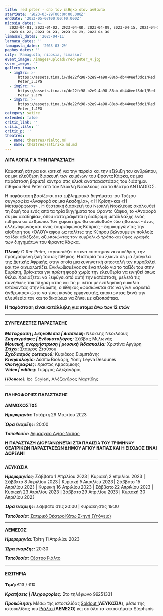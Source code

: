 ```yaml
---
title: red peter - απο τον πιθηκο στον ανθρωπο
startDate: '2023-03-29T00:00:00.000Z'
endDate: '2023-05-07T00:00:00.000Z'
nicosia_dates: >-
  2023-04-01, 2023-04-02, 2023-04-08, 2023-04-09, 2023-04-15, 2023-04-16,
  2023-04-22, 2023-04-23, 2023-04-29, 2023-04-30
limassol_dates: '2023-04-11'
larnaca_dates: ''
famagusta_dates: '2023-03-29'
paphos_dates: ''
city: 'Famagusta, nicosia, limassol'
event_image: /images/uploads/red-peter_4.jpg
cover_image: ''
gallery_images:
  - imgSrc: >-
      https://assets.tina.io/de22fc98-b2e9-4a98-88ab-db440eef3dc1/Red
      Peter_3.JPG
  - imgSrc: >-
      https://assets.tina.io/de22fc98-b2e9-4a98-88ab-db440eef3dc1/Red
      Peter_2.JPG
  - imgSrc: >-
      https://assets.tina.io/de22fc98-b2e9-4a98-88ab-db440eef3dc1/Red
      Peter_1.JPG
category: satire
extended: false
critic_link: ''
critic_title: ''
critic_p: ''
theatres:
  - name: theatres/rialto.md
  - name: theatres/satiriko.md.md
---
```


#### ΛΙΓΑ ΛΟΓΙΑ ΓΙΑ ΤΗΝ ΠΑΡΑΣΤΑΣΗ

Καυστική σάτιρα και κριτική για την πορεία και την εξέλιξη του ανθρώπου, σε μια ελεύθερη διασκευή των κειμένων του Φραντς Κάφκα, σε μια παράσταση βαριετέ κόντρα στις κλισέ αναπαραστάσεις του διάσημου πίθηκου Red Peter από τον Νεοκλή Νεοκλέους και το θέατρο ΑΝΤΙΛΟΓΟΣ.

Η παράσταση βασίζεται στα εμβληματικά διηγήματα του Τσέχου συγγραφέα «Αναφορά σε μια Ακαδημία», « Η Κρίση» και «Η Μεταμόρφωση» . Η θεατρική διασκευή του Νεοκλή Νεοκλέους ακολουθεί τη δομή του ενός από τα τρία διηγήματα του Φραντς Κάφκα, το «Αναφορά σε μια ακαδημία», όπου καταγράφεται η διαδρομή μετάλλαξης ενός πιθήκου σε άνθρωπο. Τον χαρακτήρα θα υποδυθούν δύο ηθοποιοί - ένας ελληνόφωνος και ένας τουρκόφωνος Κύπριος - δημιουργώντας την αίσθηση του «ΟΛΟΥ» αφού ως πολίτες της Κύπρου βιώνουμε εν πολλοίς τα ίδια αδιέξοδα, αξιοποιώντας τον συμβολικό τρόπο και ύφος γραφής των διηγημάτων του Φραντς Κάφκα.

**Πλοκή**: Ο Red Peter, παρουσιάζει σε ένα επιστημονικό συνέδριο, την προηγούμενη ζωή του ως πίθηκος. Η ιστορία του ξεκινά σε μια ζούγκλα της Δυτικής Αφρικής, στην οποία μια κυνηγετική αποστολή τον πυροβολεί και τον αιχμαλωτίζει. Εγκλωβισμένος σε ένα πλοίο για το ταξίδι του στην Ευρώπη, βρίσκεται για πρώτη φορά χωρίς την ελευθερία να κινηθεί όπως θέλει. Χρειάζεται να ξεφύγει από αυτή την κατάσταση, μελετά τις συνήθειες του πληρώματος και τις μιμείται με εκπληκτική ευκολία. Φτάνοντας στην Ευρώπη, ο πίθηκος αφοσιώνεται στο να γίνει «αρκετά άνθρωπος» ώστε να γίνει ικανός ερμηνευτής, αποκτώντας ξανά την ελευθερία του και το δικαίωμα να ζήσει με αξιοπρέπεια.

**Η παράσταση είναι κατάλληλη για άτομα άνω των 12 ετών.**

***

#### ΣΥΝΤΕΛΕΣΤΕΣ ΠΑΡΑΣΤΑΣΗΣ

***Μετάφραση | Σκηνοθεσία | Διασκευή:*** Νεοκλής Νεοκλέους\
***Σκηνογράφος | Ενδυματολόγος:*** Σάββας Μυλωνάς\
***Μουσική, ενορχήστρωση | μουσική διδασκαλία:*** Χριστίνα Αργύρη\
***Στίχοι***: Σταύρος Σταύρου\
***Σχεδιασμός φωτισμού:*** Κυριάκος Σιαμπτάνης\
***Κινησιολογία:*** Δέσπω Βιολάρη, Yonly Leyva Desdunes\
***Φωτογραφίες:*** Χρίστος Αβρααμίδης\
***Video | editing:*** Γιώργος Αλεξάνδρου

***Ηθοποιοί:*** Izel Seylani, Αλέξανδρος Μαρτίδης

***

#### ΠΛΗΡΟΦΟΡΙΕΣ ΠΑΡΑΣΤΑΣΗΣ

**ΑΜΜΟΧΩΣΤΟΣ**

***Ημερομηνία:*** Τετάρτη 29 Μαρτίου 2023

***Ώρα έναρξης:*** 20:00

***Τοποθεσία:*** [Δημαρχείο Αγίας Νάπας](?#map "")

**Η ΠΑΡΑΣΤΑΣΗ ΔΙΟΡΓΑΝΩΝΕΤΑΙ ΣΤΑ ΠΛΑΙΣΙΑ ΤΟΥ ΤΡΙΜΗΝΟΥ ΘΕΑΤΡΙΚΩΝ ΠΑΡΑΣΤΑΣΕΩΝ ΔΗΜΟΥ ΑΓΙΟΥ ΝΑΠΑΣ ΚΑΙ Η ΕΙΣΟΔΟΣ ΕΙΝΑΙ ΔΩΡΕΑΝ!**

***

**ΛΕΥΚΩΣΙΑ**

***Ημερομηνίες:*** Σάββατο 1 Απριλίου 2023 | Κυριακή 2 Απριλίου 2023 | Σάββατο 8 Απριλίου 2023 | Κυριακή 9 Απριλίου 2023 | Σάββατο 15 Απριλίου 2023 | Κυριακή 16 Απριλίου 2023 | Σάββατο 22 Απριλίου 2023 | Κυριακή 23 Απριλίου 2023 | Σάββατο 29 Απριλίου 2023 | Κυριακή 30 Απριλίου 2023

***Ώρα έναρξης:*** Σάββατο στις 20:00 | Κυριακή στις 19:00

***Τοποθεσία:*** [Σατιρικό Θέατρο Κάτω Σκηνή (Υπόγειο) ](?#map "")

***

**ΛΕΜΕΣΟΣ**

***Ημερομηνία:*** Τρίτη 11 Απριλίου 2023

***Ώρα έναρξης:*** 20:30

***Τοποθεσία:*** [Θέατρο Ριάλτο](?#map "")

***

#### ΕΙΣΙΤΗΡΙΑ

**Τιμή:** €13 / €10

***Κρατήσεις | Πληροφορίες:*** Στο τηλέφωνο 99251331

***Προπώληση:*** Μέσω της ιστοσελίδας [Soldout ](https://www.soldoutticketbox.com/red-peter-antilogos-2023/?lang=en "")(**ΛΕΥΚΩΣΙΑ**), μέσω της ιστοσελίδας του [Ριάλτο ](https://rialto.interticket.com/program/red-peter-apo-ton-pithiko-ston-anthropo-2737 "")(**ΛΕΜΕΣΟ**) και σε όλα τα καταστήματα Stephanis
